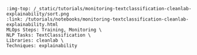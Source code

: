```{grid-item-card} 🧐 Find label errors with cleanlab
:img-top: /_static/tutorials/monitoring-textclassification-cleanlab-explainability/sort.png
:link: /tutorials/notebooks/monitoring-textclassification-cleanlab-explainability.html
MLOps Steps: Training, Monitoring \
NLP Tasks: TextClassification \
Libraries: cleanlab \
Techniques: explainability
```